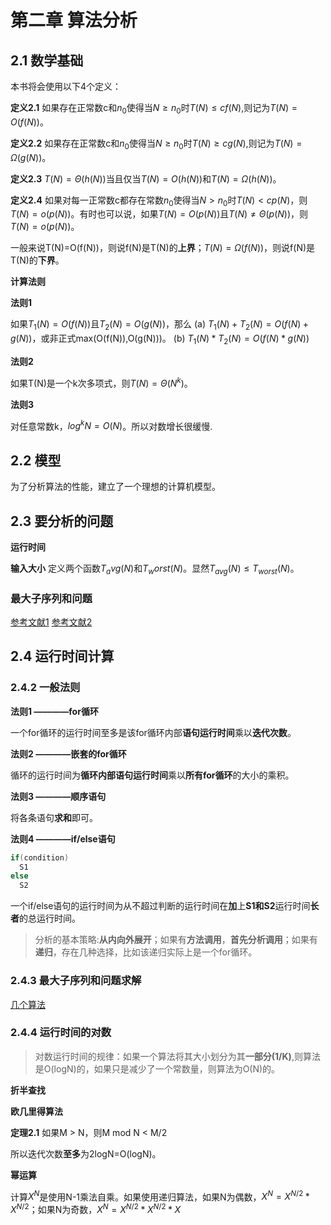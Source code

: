 # 第二章 算法分析

## 2.1 数学基础

本书将会使用以下4个定义：

**定义2.1** 如果存在正常数c和$n_0$使得当$N\geq n_0$时$T(N)\leq cf(N)$,则记为$T(N)=O(f(N))$。

**定义2.2** 如果存在正常数c和$n_0$使得当$N\geq n_0$时$T(N)\geq cg(N)$,则记为$T(N)=\Omega (g(N))$。

**定义2.3** $T(N)=\Theta (h(N))$当且仅当$T(N)=O(h(N))$和$T(N)=\Omega(h(N))$。

**定义2.4** 如果对每一正常数c都存在常数$n_0$使得当$N>n_0$时$T(N)<cp(N)$，则$T(N)=o(p(N))$。有时也可以说，如果$T(N)=O(p(N))$且$T(N)\neq \Theta(p(N))$，则$T(N)=o(p(N))$。

一般来说T(N)=O(f(N))，则说f(N)是T(N)的**上界**；$T(N)=\Omega(f(N))$，则说f(N)是T(N)的**下界**。

**计算法则**

**法则1**

如果$T_1(N)=O(f(N))$且$T_2(N)=O(g(N))$，那么
(a) $T_1(N)+T_2(N)=O(f(N)+g(N))$，或非正式max(O(f(N)),O(g(N)))。
(b) $T_1(N)* T_2(N)=O(f(N) * g(N))$

**法则2**

如果T(N)是一个k次多项式，则$T(N)=\Theta (N^k)$。

**法则3**

对任意常数k，$log^k N=O(N)$。所以对数增长很缓慢.

## 2.2 模型

为了分析算法的性能，建立了一个理想的计算机模型。

## 2.3 要分析的问题

**运行时间**

**输入大小** 定义两个函数$T_avg(N)$和$T_worst(N)$。显然$T_{avg}(N) \leq T_{worst} (N)$。

### 最大子序列和问题

[参考文献1](http://blog.csdn.net/hcbbt/article/details/10454947)
[参考文献2](http://blog.csdn.net/zhaobryant/article/details/38537457)

## 2.4 运行时间计算

### 2.4.2 一般法则

**法则1 ————for循环**

一个for循环的运行时间至多是该for循环内部**语句运行时间**乘以**迭代次数**。

**法则2 ————嵌套的for循环**

循环的运行时间为**循环内部语句运行时间**乘以**所有for循环**的大小的乘积。

**法则3 ————顺序语句**

将各条语句**求和**即可。

**法则4 ————if/else语句**

```Java
if(condition)
  S1
else
  S2
```

一个if/else语句的运行时间为从不超过判断的运行时间在**加**上**S1和S2**运行时间**长者**的总运行时间。

> 分析的基本策略:**从内向外展开**；如果有**方法调用**，**首先分析调用**；如果有**递归**，存在几种选择，比如该递归实际上是一个for循环。

### 2.4.3 最大子序列和问题求解

[几个算法](http://blog.csdn.net/zhaobryant/article/details/38537457)

### 2.4.4 运行时间的对数

> 对数运行时间的规律：如果一个算法将其大小划分为其**一部分(1/K)**,则算法是O(logN)的，如果只是减少了一个常数量，则算法为O(N)的。

**折半查找**

**欧几里得算法**

**定理2.1** 如果M > N，则M mod N < M/2

所以迭代次数**至多**为2logN=O(logN)。

**幂运算**

计算$X^N$是使用N-1乘法自乘。如果使用递归算法，如果N为偶数，$X^N=X^{N/2}*X^{N/2}$；如果N为奇数，$X^N=X^{N/2}*X^{N/2}*X$
